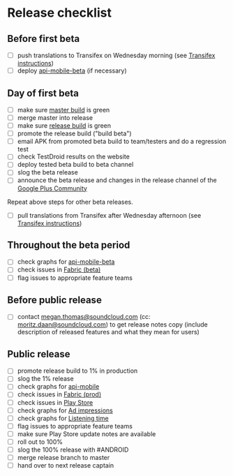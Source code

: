 # Release checklist

## Before first beta

- [ ] push translations to Transifex on Wednesday morning (see [Transifex instructions](https://github.com/soundcloud/SoundCloud-Android/wiki/Transifex))
- [ ] deploy [api-mobile-beta](https://ci.dev.s-cloud.net/go/tab/pipeline/history/api-mobile) (if necessary)

## Day of first beta

- [ ] make sure [master build](http://ci.mobile.s-cloud.net:8080/view/android/job/soundcloud_android_integration_tests/) is green
- [ ] merge master into release
- [ ] make sure [release build](http://ci.mobile.s-cloud.net:8080/view/android/job/soundcloud_android_release/) is green
- [ ] promote the release build ("build beta")
- [ ] email APK from promoted beta build to team/testers and do a regression test
- [ ] check TestDroid results on the website
- [ ] deploy tested beta build to beta channel
- [ ] slog the beta release
- [ ] announce the beta release and changes in the release channel of the [Google Plus Community](https://plus.google.com/u/0/communities/100538417567948193266)

Repeat above steps for other beta releases.

- [ ] pull translations from Transifex after Wednesday afternoon (see [Transifex instructions](https://github.com/soundcloud/SoundCloud-Android/wiki/Transifex))

## Throughout the beta period

- [ ] check graphs for [api-mobile-beta](http://promdash.int.s-cloud.net/api-mobile-beta)
- [ ] check issues in [Fabric (beta)](https://fabric.io/soundcloudandroid/android/apps/com.soundcloud.android)
- [ ] flag issues to appropriate feature teams

## Before public release

- [ ] contact megan.thomas@soundcloud.com (cc: moritz.daan@soundcloud.com) to get release notes copy (include description of released features and what they mean for users)

## Public release

- [ ] promote release build to 1% in production
- [ ] slog the 1% release
- [ ] check graphs for [api-mobile](http://promdash.int.s-cloud.net/api-mobile)
- [ ] check issues in [Fabric (prod)](https://fabric.io/soundcloudandroid/android/apps/com.soundcloud.android)
- [ ] check issues in [Play Store](https://play.google.com/apps/publish/?dev_acc=04754990293619832077#ErrorClusterListPlace:p=com.soundcloud.android&lr=LAST_24_HRS)
- [ ] check graphs for [Ad impressions](http://promdash.int.s-cloud.net/ads-on-android)
- [ ] check graphs for [Listening time](http://graphite.int.s-cloud.net/dashboard/#Audio)
- [ ] flag issues to appropriate feature teams
- [ ] make sure Play Store update notes are available
- [ ] roll out to 100%
- [ ] slog the 100% release with #ANDROID
- [ ] merge release branch to master
- [ ] hand over to next release captain
